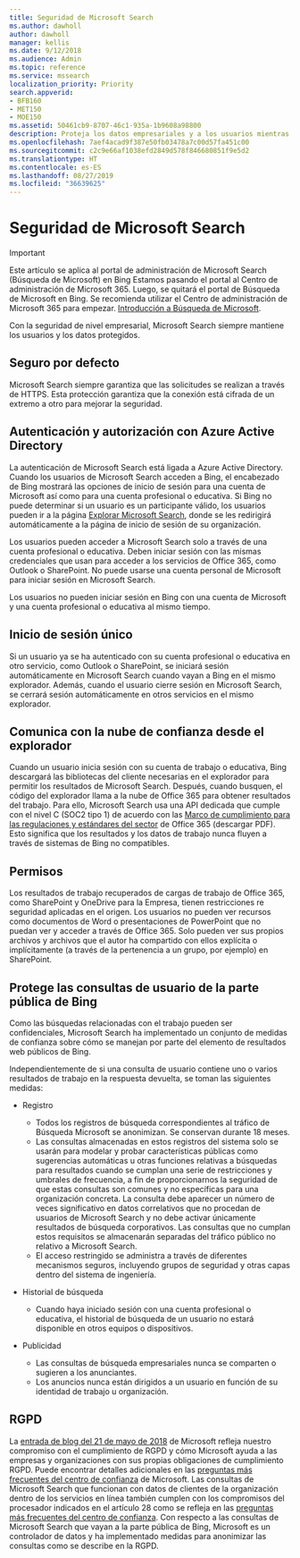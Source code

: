 ```yaml
---
title: Seguridad de Microsoft Search
ms.author: dawholl
author: dawholl
manager: kellis
ms.date: 9/12/2018
ms.audience: Admin
ms.topic: reference
ms.service: mssearch
localization_priority: Priority
search.appverid:
- BFB160
- MET150
- MOE150
ms.assetid: 50461cb9-8707-46c1-935a-1b9608a98800
description: Proteja los datos empresariales y a los usuarios mientras proporciona información a los usuarios autorizados con Microsoft Search
ms.openlocfilehash: 7aef4acad9f387e50fb03478a7c00d57fa451c00
ms.sourcegitcommit: c2c9e66af1038efd2849d578f846680851f9e5d2
ms.translationtype: HT
ms.contentlocale: es-ES
ms.lasthandoff: 08/27/2019
ms.locfileid: "36639625"
---
```

# <a name="security-for-microsoft-search"></a>Seguridad de Microsoft Search

> [!IMPORTANT]
> Este artículo se aplica al portal de administración de Microsoft Search (Búsqueda de Microsoft) en Bing Estamos pasando el portal al Centro de administración de Microsoft 365. Luego, se quitará el portal de Búsqueda de Microsoft en Bing. Se recomienda utilizar el Centro de administración de Microsoft 365 para empezar. [Introducción a Búsqueda de Microsoft](overview-microsoft-search.md).

Con la seguridad de nivel empresarial, Microsoft Search siempre mantiene los usuarios y los datos protegidos.


## <a name="secure-by-default"></a>Seguro por defecto

Microsoft Search siempre garantiza que las solicitudes se realizan a través de HTTPS. Esta protección garantiza que la conexión está cifrada de un extremo a otro para mejorar la seguridad.
  
## <a name="authentication-and-authorization-with-azure-active-directory"></a>Autenticación y autorización con Azure Active Directory

La autenticación de Microsoft Search está ligada a Azure Active Directory. Cuando los usuarios de Microsoft Search acceden a Bing, el encabezado de Bing mostrará las opciones de inicio de sesión para una cuenta de Microsoft así como para una cuenta profesional o educativa. Si Bing no puede determinar si un usuario es un participante válido, los usuarios pueden ir a la página [Explorar Microsoft Search](https://www.bing.com/business/explore), donde se les redirigirá automáticamente a la página de inicio de sesión de su organización.
  
Los usuarios pueden acceder a Microsoft Search solo a través de una cuenta profesional o educativa. Deben iniciar sesión con las mismas credenciales que usan para acceder a los servicios de Office 365, como Outlook o SharePoint. No puede usarse una cuenta personal de Microsoft para iniciar sesión en Microsoft Search.
  
Los usuarios no pueden iniciar sesión en Bing con una cuenta de Microsoft y una cuenta profesional o educativa al mismo tiempo.
  
## <a name="single-sign-on"></a>Inicio de sesión único

Si un usuario ya se ha autenticado con su cuenta profesional o educativa en otro servicio, como Outlook o SharePoint, se iniciará sesión automáticamente en Microsoft Search cuando vayan a Bing en el mismo explorador. Además, cuando el usuario cierre sesión en Microsoft Search, se cerrará sesión automáticamente en otros servicios en el mismo explorador.
  
## <a name="communicates-with-the-trusted-cloud-from-the-browser"></a>Comunica con la nube de confianza desde el explorador

Cuando un usuario inicia sesión con su cuenta de trabajo o educativa, Bing descargará las bibliotecas del cliente necesarias en el explorador para permitir los resultados de Microsoft Search. Después, cuando busquen, el código del explorador llama a la nube de Office 365 para obtener resultados del trabajo. Para ello, Microsoft Search usa una API dedicada que cumple con el nivel C (SOC2 tipo 1) de acuerdo con las [Marco de cumplimiento para las regulaciones y estándares del sector](https://download.microsoft.com/download/B/2/7/B27B3EF3-8849-4C18-8BA4-5AD755728620/Compliance%20Framework_customer%20guidance.pdf) de Office 365 (descargar PDF). Esto significa que los resultados y los datos de trabajo nunca fluyen a través de sistemas de Bing no compatibles. 
  
## <a name="permissions"></a>Permisos

Los resultados de trabajo recuperados de cargas de trabajo de Office 365, como SharePoint y OneDrive para la Empresa, tienen restricciones re seguridad aplicadas en el origen. Los usuarios no pueden ver recursos como documentos de Word o presentaciones de PowerPoint que no puedan ver y acceder a través de Office 365. Solo pueden ver sus propios archivos y archivos que el autor ha compartido con ellos explícita o implícitamente (a través de la pertenencia a un grupo, por ejemplo) en SharePoint.
  
## <a name="protects-user-queries-from-the-public-portion-of-bing"></a>Protege las consultas de usuario de la parte pública de Bing

Como las búsquedas relacionadas con el trabajo pueden ser confidenciales, Microsoft Search ha implementado un conjunto de medidas de confianza sobre cómo se manejan por parte del elemento de resultados web públicos de Bing.
  
Independientemente de si una consulta de usuario contiene uno o varios resultados de trabajo en la respuesta devuelta, se toman las siguientes medidas:
  
- Registro 
  - Todos los registros de búsqueda correspondientes al tráfico de Búsqueda Microsoft se anonimizan.  Se conservan durante 18 meses.
  - Las consultas almacenadas en estos registros del sistema solo se usarán para modelar y probar características públicas como sugerencias automáticas u otras funciones relativas a búsquedas para resultados cuando se cumplan una serie de restricciones y umbrales de frecuencia, a fin de proporcionarnos la seguridad de que estas consultas son comunes y no específicas para una organización concreta. La consulta debe aparecer un número de veces significativo en datos correlativos que no procedan de usuarios de Microsoft Search y no debe activar únicamente resultados de búsqueda corporativos. Las consultas que no cumplan estos requisitos se almacenarán separadas del tráfico público no relativo a Microsoft Search.
  - El acceso restringido se administra a través de diferentes mecanismos seguros, incluyendo grupos de seguridad y otras capas dentro del sistema de ingeniería.
- Historial de búsqueda    
  - Cuando haya iniciado sesión con una cuenta profesional o educativa, el historial de búsqueda de un usuario no estará disponible en otros equipos o dispositivos.
 
- Publicidad   
  - Las consultas de búsqueda empresariales nunca se comparten o sugieren a los anunciantes.
  - Los anuncios nunca están dirigidos a un usuario en función de su identidad de trabajo u organización.
    
## <a name="gdpr"></a>RGPD

La [entrada de blog del 21 de mayo de 2018](https://blogs.microsoft.com/on-the-issues/2018/05/21/microsofts-commitment-to-gdpr-privacy-and-putting-customers-in-control-of-their-own-data/) de Microsoft refleja nuestro compromiso con el cumplimiento de RGPD y cómo Microsoft ayuda a las empresas y organizaciones con sus propias obligaciones de cumplimiento RGPD. Puede encontrar detalles adicionales en las [preguntas más frecuentes del centro de confianza](https://www.microsoft.com/en-us/trustcenter/privacy/gdpr/gdpr-faqs) de Microsoft. Las consultas de Microsoft Search que funcionan con datos de clientes de la organización dentro de los servicios en línea también cumplen con los compromisos del procesador indicados en el artículo 28 como se refleja en las [preguntas más frecuentes del centro de confianza](https://www.microsoft.com/en-us/trustcenter/privacy/gdpr/gdpr-faqs). Con respecto a las consultas de Microsoft Search que vayan a la parte pública de Bing, Microsoft es un controlador de datos y ha implementado medidas para anonimizar las consultas como se describe en la RGPD.